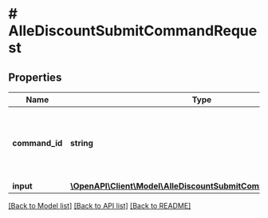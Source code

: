 # # AlleDiscountSubmitCommandRequest

## Properties

Name | Type | Description | Notes
------------ | ------------- | ------------- | -------------
**command_id** | **string** | The command UUID. If empty, system generates new one. | [optional]
**input** | [**\OpenAPI\Client\Model\AlleDiscountSubmitCommandRequestInput**](AlleDiscountSubmitCommandRequestInput.md) |  | [optional]

[[Back to Model list]](../../README.md#models) [[Back to API list]](../../README.md#endpoints) [[Back to README]](../../README.md)
